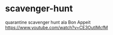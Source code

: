 # scavenger-hunt
quarantine scavenger hunt ala Bon Appeit https://www.youtube.com/watch?v=CE3OutlMcfM

